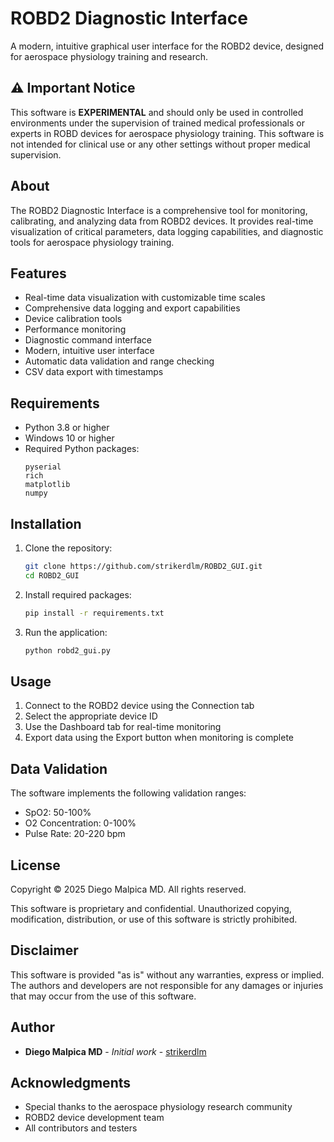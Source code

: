 # ROBD2 Diagnostic Interface

A modern, intuitive graphical user interface for the ROBD2 device, designed for aerospace physiology training and research.

## ⚠️ Important Notice

This software is **EXPERIMENTAL** and should only be used in controlled environments under the supervision of trained medical professionals or experts in ROBD devices for aerospace physiology training. This software is not intended for clinical use or any other settings without proper medical supervision.

## About

The ROBD2 Diagnostic Interface is a comprehensive tool for monitoring, calibrating, and analyzing data from ROBD2 devices. It provides real-time visualization of critical parameters, data logging capabilities, and diagnostic tools for aerospace physiology training.

## Features

- Real-time data visualization with customizable time scales
- Comprehensive data logging and export capabilities
- Device calibration tools
- Performance monitoring
- Diagnostic command interface
- Modern, intuitive user interface
- Automatic data validation and range checking
- CSV data export with timestamps

## Requirements

- Python 3.8 or higher
- Windows 10 or higher
- Required Python packages:
  ```
  pyserial
  rich
  matplotlib
  numpy
  ```

## Installation

1. Clone the repository:
   ```bash
   git clone https://github.com/strikerdlm/ROBD2_GUI.git
   cd ROBD2_GUI
   ```

2. Install required packages:
   ```bash
   pip install -r requirements.txt
   ```

3. Run the application:
   ```bash
   python robd2_gui.py
   ```

## Usage

1. Connect to the ROBD2 device using the Connection tab
2. Select the appropriate device ID
3. Use the Dashboard tab for real-time monitoring
4. Export data using the Export button when monitoring is complete

## Data Validation

The software implements the following validation ranges:
- SpO2: 50-100%
- O2 Concentration: 0-100%
- Pulse Rate: 20-220 bpm

## License

Copyright © 2025 Diego Malpica MD. All rights reserved.

This software is proprietary and confidential. Unauthorized copying, modification, distribution, or use of this software is strictly prohibited.

## Disclaimer

This software is provided "as is" without any warranties, express or implied. The authors and developers are not responsible for any damages or injuries that may occur from the use of this software.

## Author

- **Diego Malpica MD** - *Initial work* - [strikerdlm](https://github.com/strikerdlm)

## Acknowledgments

- Special thanks to the aerospace physiology research community
- ROBD2 device development team
- All contributors and testers 